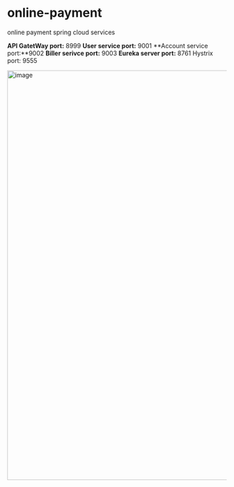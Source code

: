 # online-payment
online payment spring cloud services 

**API GatetWay port:** 8999
**User service port:** 9001
**Account service port:**9002
**Biller serivce port:** 9003
**Eureka server port:** 8761
Hystrix port: 9555

<img width="938" alt="image" src="https://github.com/shshrwt/online-payment/assets/6680364/e1f1d638-9c3c-4fc8-a23f-52f07015189d">

